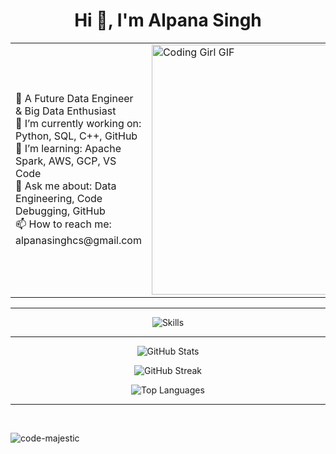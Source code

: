 <h1 align="center">Hi 👋, I'm Alpana Singh</h1>
<table>
  <tr>
    <td>
      🚀 A Future Data Engineer & Big Data Enthusiast <br/>
      🔭 I’m currently working on: Python, SQL, C++, GitHub <br/>
      🌱 I’m learning: Apache Spark, AWS, GCP, VS Code <br/>
      💬 Ask me about: Data Engineering, Code Debugging, GitHub <br/>
      📫 How to reach me: alpanasinghcs@gmail.com
    </td>
    <td width="50%">
      <img src="https://media.giphy.com/media/L1R1tvI9svkIWwpVYr/giphy.gif" width="400" 
L1R1tvI9svkIWwpVYr/giphy.gif" width="400" alt="Coding Girl GIF"/>
    </td>
  </tr>
</table>

---
<p align="center">
  <img src="https://skillicons.dev/icons?i=python,cpp,github,git,vscode,mysql" alt="Skills" />
</p>


---

<!-- GitHub Stats -->
<p align="center">
  <img src="https://github-readme-stats.vercel.app/api?username=code-majestic&show_icons=true&count_private=true&hide_border=true&bg_color=1e1e1e&title_color=90ee90&text_color=cccccc&icon_color=90ee90" alt="GitHub Stats" />
</p>

<!-- GitHub Streak -->
<p align="center">
  <img src="https://github-readme-streak-stats.herokuapp.com/?user=code-majestic&hide_border=true&background=1e1e1e&ring=90ee90&currStreakLabel=cccccc&currStreakNum=90ee90&sideNums=cccccc&sideLabels=90ee90&dates=cccccc" alt="GitHub Streak" />
</p>

<!-- Top Languages -->
<p align="center">
  <img src="https://github-readme-stats.vercel.app/api/top-langs/?username=code-majestic&layout=compact&hide_border=true&bg_color=1e1e1e&title_color=90ee90&text_color=cccccc" alt="Top Languages" />
</p>

---
<p>&nbsp;<p><img align="center" src="https://github-readme-activity-graph.vercel.app/graph?username=code-majestic&theme=github-compact&include_all_commits=true" alt="code-majestic" /></p></p>





